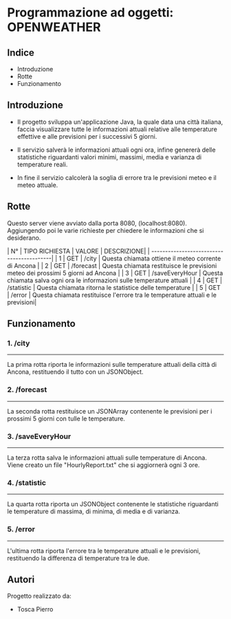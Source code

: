 # Programmazione ad oggetti: OPENWEATHER

## Indice
* Introduzione
* Rotte
* Funzionamento

## Introduzione
* Il progetto sviluppa un'applicazione Java, la quale data una città italiana, faccia visualizzare tutte le informazioni attuali relative alle temperature effettive  e alle previsioni per i successivi 5 giorni. 

* Il servizio salverà le informazioni attuali ogni ora, infine genererà delle statistiche riguardanti valori minimi, massimi, media e varianza di temperature reali. 

* In fine il servizio calcolerà la soglia di errore tra le previsioni meteo e il meteo attuale.

## Rotte
Questo server viene avviato dalla porta 8080, (localhost:8080). Aggiungendo poi le varie richieste per chiedere le informazioni che si desiderano.

| N° | TIPO RICHIESTA | VALORE | DESCRIZIONE|
| ------------------------------------------|
| 1 | GET | /city | Questa chiamata ottiene il meteo corrente di Ancona |
| 2 | GET | /forecast | Questa chiamata restituisce le previsioni meteo dei prossimi 5 giorni ad Ancona |
| 3 | GET | /saveEveryHour | Questa chiamata salva ogni ora le informazioni sulle temperature attuali |
| 4 | GET | /statistic | Questa chiamata ritorna le statistice delle temperature |
| 5 | GET | /error | Questa chiamata restituisce l'errore tra le temperature attuali e le previsioni|

## Funzionamento
### 1. /city
-------------
La prima rotta riporta le informazioni sulle temperature attuali della città di Ancona, restituendo il tutto con un JSONObject.

### 2. /forecast
------------
La seconda rotta restituisce un JSONArray contenente le previsioni per i prossimi 5 giorni con tulle le temperature.

### 3. /saveEveryHour
-----------------------
La terza rotta salva le informazioni attuali sulle temperature di Ancona. Viene creato un file "HourlyReport.txt" che si aggiornerà ogni 3 ore. 

### 4. /statistic
---------------
La quarta rotta riporta un JSONObject contenente le statistiche riguardanti le temperature di massima, di minima, di media e di varianza.

### 5. /error
-------------
L'ultima rotta riporta l'errore tra le temperature attuali e le previsioni, restituendo la differenza di temperature tra le due.



## Autori
Progetto realizzato da:
* Tosca Pierro




